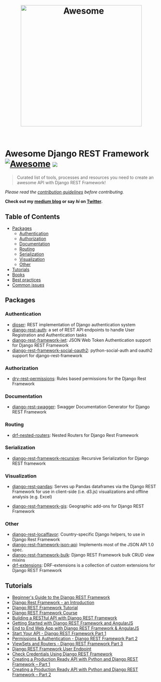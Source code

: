 <h1 align="center">
	<img width="400" src="https://cdn.rawgit.com/sindresorhus/awesome/master/media/logo.svg" alt="Awesome">
	<br>
	<br>
</h1>

# Awesome Django REST Framework [![Awesome](https://cdn.rawgit.com/sindresorhus/awesome/d7305f38d29fed78fa85652e3a63e154dd8e8829/media/badge.svg)](https://github.com/sindresorhus/awesome) ![](https://img.shields.io/badge/nioperas06-approved-brightgreen.svg)

> Curated list of tools, processes and resources you need to create an awesome API with Django REST Framework!

*Please read the [contribution guidelines](contributing.md) before contributing.*

**Check out my [medium blog](https://medium.com/@nioperas06/) or say *hi* on [Twitter](https://twitter.com/nioperas06).**

## Table of Contents

- [Packages](#packages)
  - [Authentication](#authentification)
  - [Authorization](#authorization)
  - [Documentation](#documentation)
  - [Routing](#routing)
  - [Serialization](#serialization)
  - [Visualization](#visualization)
  - [Other](#other)
- [Tutorials](#tutorials)
- [Books](#books)
- [Best practices](#bestpractices)
- [Common issues](#commonissues)

## Packages

  ### Authentication
  * [djoser](https://github.com/sunscrapers/djoser): REST implementation of Django authentication system
  * [django-rest-auth](https://github.com/Tivix/django-rest-auth/): a set of REST API endpoints to handle User Registration and Authentication tasks
  * [django-rest-framework-jwt](https://github.com/GetBlimp/django-rest-framework-jwt/): JSON Web Token Authentication support for Django REST Framework
  * [django-rest-framework-social-oauth2](https://github.com/PhilipGarnero/django-rest-framework-social-oauth2): python-social-auth and oauth2 support for django-rest-framework

  ### Authorization

  * [dry-rest-permissions](https://github.com/dbkaplan/dry-rest-permissions): Rules based permissions for the Django Rest Framework

  ### Documentation
  * [django-rest-swagger](https://github.com/marcgibbons/django-rest-swagger): Swagger Documentation Generator for Django REST Framework

  ### Routing

  * [drf-nested-routers](https://github.com/alanjds/drf-nested-routers): Nested Routers for Django Rest Framework

  ### Serialization
  * [django-rest-framework-recursive](https://github.com/heywbj/django-rest-framework-recursive/): Recursive Serialization for Django REST framework

  ### Visualization

  * [django-rest-pandas](https://github.com/wq/django-rest-pandas): Serves up Pandas dataframes via the Django REST Framework for use in client-side (i.e. d3.js) visualizations and offline analysis (e.g. Excel)

  * [django-rest-framework-gis](https://github.com/djangonauts/django-rest-framework-gis): Geographic add-ons for Django REST Framework

  ### Other
  * [django-rest-localflavor](https://github.com/gilsondev/django-rest-localflavor/): Country-specific Django helpers, to use in Django Rest Framework
  * [django-rest-framework-json-api](https://github.com/django-json-api/django-rest-framework-json-api): Implements most of the JSON API 1.0 spec.
  * [django-rest-framework-bulk](https://github.com/miki725/django-rest-framework-bulk): Django REST Framework bulk CRUD view mixins
  * [drf-extensions](https://github.com/chibisov/drf-extensions): DRF-extensions is a collection of custom extensions for Django REST Framework

  ## Tutorials
  * [Beginner's Guide to the Django REST Framework](https://code.tutsplus.com/tutorials/beginners-guide-to-the-django-rest-framework--cms-19786)
  * [Django Rest Framework - an Introduction](https://realpython.com/blog/python/django-rest-framework-quick-start/)
  * [Django REST Framework Tutorial](https://tests4geeks.com/django-rest-framework-tutorial/)
  * [Django REST Framework Course](https://teamtreehouse.com/library/django-rest-framework)
  * [Building a RESTful API with Django REST Framework](http://agiliq.com/blog/2014/12/building-a-restful-api-with-django-rest-framework/)
  * [Getting Started with Django REST Framework and AngularJS](http://blog.kevinastone.com/getting-started-with-django-rest-framework-and-angularjs.html)
  * [End to End Web App with Django REST Framework & AngularJS](http://mourafiq.com/2013/07/01/end-to-end-web-app-with-django-angular-1.html)
  * [Start Your API - Django REST Framework Part 1](https://godjango.com/41-start-your-api-django-rest-framework-part-1/)
  * [Permissions & Authentication - Django REST Framework Part 2](https://godjango.com/43-permissions-authentication-django-rest-framework-part-2/)
  * [ViewSets and Routers - Django REST Framework Part 3](https://godjango.com/45-viewsets-and-routers-django-rest-framework-part-3/)
  * [Django REST Framework User Endpoint](http://richardtier.com/2014/02/25/django-rest-framework-user-endpoint/)
  * [Check Credentials Using Django REST Framework](http://richardtier.com/2014/03/06/110/)
  * [Creating a Production Ready API with Python and Django REST Framework – Part 1](https://www.andreagrandi.it/2016/09/28/creating-production-ready-api-python-django-rest-framework-part-1/)
  * [Creating a Production Ready API with Python and Django REST Framework – Part 2](https://www.andreagrandi.it/2016/10/01/creating-a-production-ready-api-with-python-and-django-rest-framework-part-2/)
